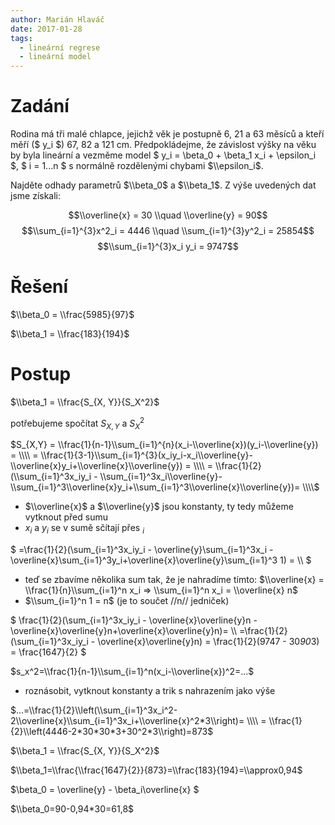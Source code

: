 ```yaml
---
author: Marián Hlaváč
date: 2017-01-28
tags:
  - lineární regrese
  - lineární model
---
```


# Zadání

Rodina má tři malé chlapce, jejichž věk je postupně 6, 21 a 63 měsíců a kteří
měří ($ y_i $) 67, 82 a 121 cm. Předpokládejme, že závislost výšky na věku by
byla lineární a vezměme model $ y_i = \\beta_0 + \\beta_1 x_i + \\epsilon_i $,
$ i = 1...n $ s normálně rozdělenými chybami $\\epsilon_i$.

Najděte odhady parametrů $\\beta_0$ a $\\beta_1$. Z výše uvedených dat jsme získali:

$$\\overline{x} = 30 \\quad \\overline{y} = 90$$ $$\\sum_{i=1}^{3}x^2_i = 4446 \\quad \\sum_{i=1}^{3}y^2_i = 25854$$ $$\\sum_{i=1}^{3}x_i y_i = 9747$$

# Řešení

$\\beta_0 = \\frac{5985}{97}$

$\\beta_1 = \\frac{183}{194}$

# Postup

$\\beta_1 = \\frac{S_{X, Y}}{S_X^2}$

potřebujeme spočítat $S_{X, Y}$ a $S_X^2$

$S_{X,Y} = \\frac{1}{n-1}\\sum_{i=1}^{n}(x_i-\\overline{x})(y_i-\\overline{y}) = \\\\
 = \\frac{1}{3-1}\\sum_{i=1}^{3}(x_iy_i-x_i\\overline{y}-\\overline{x}y_i+\\overline{x}\\overline{y}) = \\\\
= \\frac{1}{2}(\\sum_{i=1}^3x_iy_i - \\sum_{i=1}^3x_i\\overline{y}-\\sum_{i=1}^3\\overline{x}y_i+\\sum_{i=1}^3\\overline{x}\\overline{y})=
\\\\$

  * $\\overline{x}$ a $\\overline{y}$ jsou konstanty, ty tedy můžeme vytknout před sumu
  * $x_i$ a $y_i$ se v sumě sčítají přes $_i$

$
=\\frac{1}{2}(\\sum_{i=1}^3x_iy_i - \\overline{y}\\sum_{i=1}^3x_i -\\overline{x}\\sum_{i=1}^3y_i+\\overline{x}\\overline{y}\\sum_{i=1}^3 1) =
\\\\
$

  * teď se zbavíme několika sum tak, že je nahradíme tímto: $\\overline{x} = \\frac{1}{n}\\sum_{i=1}^n x_i  =>  \\sum_{i=1}^n x_i = \\overline{x} n$
  * $\\sum_{i=1}^n 1 = n$ (je to součet //n// jedniček)

$ \\frac{1}{2}(\\sum_{i=1}^3x_iy_i - \\overline{x}\\overline{y}n -\\overline{x}\\overline{y}n+\\overline{x}\\overline{y}n)= \\\\
 =\\frac{1}{2}(\\sum_{i=1}^3x_iy_i - \\overline{x}\\overline{y}n) = \\frac{1}{2}(9747 - 30*90*3) = \\frac{1647}{2}
$

$s_x^2=\\frac{1}{n-1}\\sum_{i=1}^n(x_i-\\overline{x})^2=...$

  * roznásobit, vytknout konstanty a trik s nahrazením jako výše

$...=\\frac{1}{2}\\left(\\sum_{i=1}^3x_i^2-2\\overline{x}\\sum_{i=1}^3x_i+\\overline{x}^2*3\\right)= \\\\ = \\frac{1}{2}\\left(4446-2*30*30*3+30^2*3\\right)=873$

$\\beta_1 = \\frac{S_{X, Y}}{S_X^2}$

$\\beta_1=\\frac{\\frac{1647}{2}}{873}=\\frac{183}{194}=\\approx0,94$

$\\beta_0 = \\overline{y} - \\beta_i\\overline{x} $

$\\beta_0=90-0,94*30=61,8$
